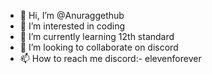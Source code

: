 - 👋 Hi, I’m @Anuraggethub
- 👀 I’m interested in coding
- 🌱 I’m currently learning 12th standard
- 💞️ I’m looking to collaborate on discord
- 📫 How to reach me discord:- elevenforever

<!---
Anuraggethub/Anuraggethub is a ✨ special ✨ repository because its `README.md` (this file) appears on your GitHub profile.
You can click the Preview link to take a look at your changes.
--->
